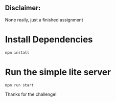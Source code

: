 ## Disclaimer:
None really, just a finished assignment

# Install Dependencies
```bash
npm install
```

# Run the simple lite server
```bash
npm run start
```

Thanks for the challenge!